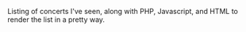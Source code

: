 Listing of concerts I've seen, along with PHP, Javascript, and HTML to render
the list in a pretty way.
